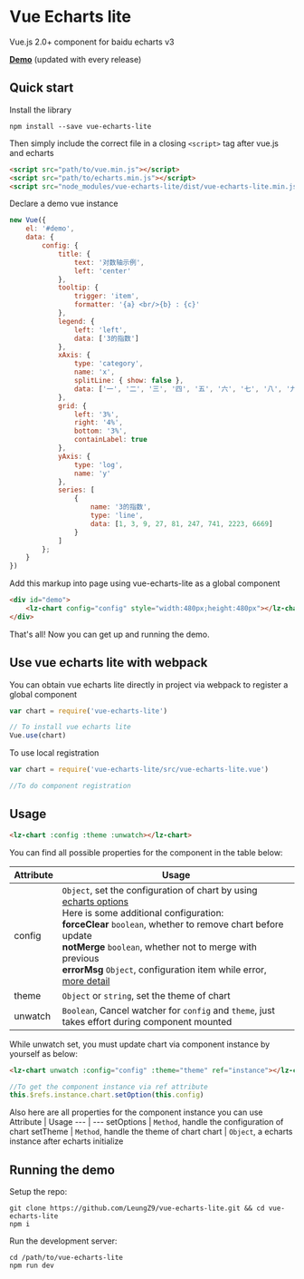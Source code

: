# Vue Echarts lite

Vue.js 2.0+ component for baidu echarts v3

**[Demo](https://leungz9.github.io/vue-echarts-lite/)** (updated with every release)

## Quick start

Install the library

```
npm install --save vue-echarts-lite
```

Then simply include the correct file in a closing `<script>` tag after vue.js and echarts

```html
<script src="path/to/vue.min.js"></script>
<script src="path/to/echarts.min.js"></script>
<script src="node_modules/vue-echarts-lite/dist/vue-echarts-lite.min.js"></script>
```

Declare a demo vue instance

```js
new Vue({
    el: '#demo',
    data: {
        config: {
            title: {
                text: '对数轴示例',
                left: 'center'
            },
            tooltip: {
                trigger: 'item',
                formatter: '{a} <br/>{b} : {c}'
            },
            legend: {
                left: 'left',
                data: ['3的指数']
            },
            xAxis: {
                type: 'category',
                name: 'x',
                splitLine: { show: false },
                data: ['一', '二', '三', '四', '五', '六', '七', '八', '九']
            },
            grid: {
                left: '3%',
                right: '4%',
                bottom: '3%',
                containLabel: true
            },
            yAxis: {
                type: 'log',
                name: 'y'
            },
            series: [
                {
                    name: '3的指数',
                    type: 'line',
                    data: [1, 3, 9, 27, 81, 247, 741, 2223, 6669]
                }
            ]
        };
    }
})
```

Add this markup into page using vue-echarts-lite as a global component
```html
<div id="demo">
    <lz-chart config="config" style="width:480px;height:480px"></lz-chart>
</div>
```

That's all! Now you can get up and running the demo.

## Use vue echarts lite with webpack

You can obtain vue echarts lite directly in project via webpack to register a global component

```js
var chart = require('vue-echarts-lite')

// To install vue echarts lite
Vue.use(chart)
```

To use local registration
```js
var chart = require('vue-echarts-lite/src/vue-echarts-lite.vue')

//To do component registration
```

## Usage

```html
<lz-chart :config :theme :unwatch></lz-chart>
```

You can find all possible properties for the component in the table below:

Attribute  | Usage
---        | ---
config     | `Object`, set the configuration of chart by using [echarts options](https://ecomfe.github.io/echarts-doc/public/en/option.html)<br>Here is some additional configuration:<br>**forceClear** `boolean`, whether to remove chart before update<br>**notMerge** `boolean`, whether not to merge with previous<br>**errorMsg** `Object`, configuration item while error, [more detail](https://ecomfe.github.io/echarts-doc/public/en/api.html#echartsInstance.showLoading)
theme      | `Object` or `string`,  set the theme of chart
unwatch    | `Boolean`, Cancel watcher for `config` and `theme`, just takes effort during component mounted


While unwatch set, you must update chart via component instance by yourself as below:

```html
<lz-chart unwatch :config="config" :theme="theme" ref="instance"></lz-chart>
```

```js
//To get the component instance via ref attribute
this.$refs.instance.chart.setOption(this.config)
```

Also here are all properties for the component instance you can use
Attribute  | Usage
---        | ---
setOptions | `Method`, handle the configuration of chart 
setTheme   | `Method`, handle the theme of chart
chart      | `Object`, a echarts instance after echarts initialize

## Running the demo

Setup the repo:

```
git clone https://github.com/LeungZ9/vue-echarts-lite.git && cd vue-echarts-lite
npm i
```

Run the development server:

```
cd /path/to/vue-echarts-lite
npm run dev
```